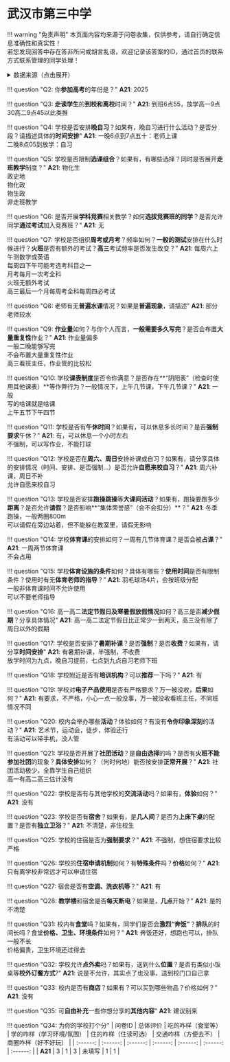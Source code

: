 # 武汉市第三中学

!!! warning "免责声明"
    本页面内容均来源于问卷收集，仅供参考，请自行确定信息准确性和真实性！  
    若您发现回答中存在答非所问或胡言乱语，欢迎记录该答案的ID，通过首页的联系方式联系管理的同学处理！

<details><summary>数据来源（点击展开）</summary>
<ul>
<li><strong>21</strong>: 匿名 (2025-07)</li>
</ul>
</details>

!!! question "Q2: 你**参加高考**的年份是？"
    **A21**: 2025  

!!! question "Q3: **走读学生**的**到校和离校**时间？"
    **A21**: 到班6点55，放学高一9点30高二9点45以此类推  

!!! question "Q4: 学校是否安排**晚自习**？如果有，晚自习进行什么活动？是否分段？请描述具体的**时间安排**"
    **A21**: 一晚6点到7点五十：老师上课  
    二晚8点05到放学：自习  

!!! question "Q5: 学校是否限制**选课组合**？如果有，有哪些选择？同时是否展开**走班教学**制度？"
    **A21**: 物化生  
    政史地  
    物化政  
    物生政  
    非走班教学  

!!! question "Q6: 是否开展**学科竞赛**相关教学？如何**选拔竞赛班的同学**？是否允许同学**通过考试**加入竞赛班？"
    **A21**: 无  

!!! question "Q7: 学校是否组织**周考或月考**？频率如何？**一般的测试**安排在什么时候进行？**火班**是否有额外的考试？**高三**考试频率是否发生改变？"
    **A21**: 每周六上午测数学或英语  
    每周四下午可能考选考科目之一  
    月考每月一次考全科  
    火班无额外考试  
    高三最后一个月每周考全科每周四必考试  

!!! question "Q8: 老师有无**普遍水课**情况？如果是**普遍现象**，请描述"
    **A21**: 部分老师较水  

!!! question "Q9: **作业量**如何？与你个人而言，**一般需要多久写完**？是否会布置**大量重复性**作业？"
    **A21**: 作业量偏多  
    一般二晚能够写完  
    不会布置大量重复性作业  
    高三看班主任，作业管的比较松  

!!! question "Q10: 学校**课表制度**是否令你满意？是否存在**“阴阳表”（检查时使用其他课表）**等作弊行为？一般情况下，上午几节课，下午几节课？"
    **A21**: 一般  
    写的啥课就是啥课  
    上午五节下午四节  

!!! question "Q11: 学校是否有**午休时间**？如果有，可以休息多长时间？是否**强制要求**午休？"
    **A21**: 有，可以休息一个小时左右  
    不强制，可以写作业，不能打球  

!!! question "Q12: 学校是否在**周六、周日**安排补课或自习？如果有，请分享具体的安排情况（时间、安排、是否强制...）是否允许**自愿来校自习**？"
    **A21**: 周六补课，周日不补  
    允许自愿来校自习  

!!! question "Q13: 学校是否安排**跑操跳操**等**大课间活动**？如果有，跑操要跑多少**距离**？是否允许**请假**？是否影响**“集体荣誉感”（会不会扣分）**？"
    **A21**: 冬季跑操，一般两圈800m  
    可以请假在旁边站着，但不能躲在教室里，请假无影响  

!!! question "Q14: 学校**体育课**的安排如何？一周有几节体育课？是否会被**占课**？"
    **A21**: 一周两节体育课  
    不会占用  

!!! question "Q15: 学校**体育设施的条件**如何？具体有哪些？**使用时间**是否有限制条件？使用时有无**体育老师的指导**？"
    **A21**: 羽毛球场4片，会按班级分配  
    一般非体育课时间不允许使用  
    可以不要老师指导  

!!! question "Q16: 高一高二**法定节假日及寒暑假放假情况**如何？高三是否**减少假期**？分享具体情况"
    **A21**: 高一高二法定节假日比正常少一到两天，高三没有除了周日以外的假期  

!!! question "Q17: 学校是否安排了**暑期补课**？是否**强制**？是否**收费**？如果有，请分享**时间安排**"
    **A21**: 有暑期补课，半强制，不收费  
    放学时间为九点，晚自习提前，七点到九点自习老师下班  

!!! question "Q18: 学校附近是否有**培训机构**？可以**推荐**一下吗？"
    **A21**: 有  

!!! question "Q19: 学校对**电子产品使用**是否有严格要求？万一被没收，**后果**如何？"
    **A21**: 有要求，不严格，小心一点一般没事，万一被没收看班主任，不同班情况不同  

!!! question "Q20: 校内会举办哪些**活动**？体验如何？有没有**令你印象深刻**的活动？"
    **A21**: 艺术节，运动会，徒步，体验还行  
    有活动可以带手机，没人管  

!!! question "Q21: 学校是否开展了**社团活动**？是**自由选择**的吗？是否有**火班不能参加社团**的现象？**具体安排**如何？（何时何地）能否按安排**正常开展**？"
    **A21**: 社团活动极少，全靠学生自己组织  
    高一有高二高三估计没有  

!!! question "Q22: 学校是否有与其他学校的**交流活动**吗？如果有，**体验**如何？"
    **A21**: 没有  

!!! question "Q23: 学校是否有**宿舍**？如果有，是**几人间**？是否为**上床下桌**的配置？是否有**独立卫浴**？"
    **A21**: 不清楚，非住校生  

!!! question "Q25: 学校的住宿是否为**强制要求**？"
    **A21**: 不强制，想住宿要求比较严格  

!!! question "Q26: 学校的**住宿申请机制**如何？有**特殊条件**吗？**价格**如何？"
    **A21**: 只有离学校非常远才可以申请住宿  

!!! question "Q27: 宿舍是否有**空调、洗衣机等**？"
    **A21**: 有  

!!! question "Q28: **教学楼**和宿舍是否**每天断电**？如果是，**几点**开始？"
    **A21**: 是的不清楚  

!!! question "Q31: 校内有**食堂**吗？如果有，同学们是否会**激烈“奔饭”**？**排队**的时间长吗？食堂**价格、卫生、环境条件**如何？"
    **A21**: 奔饭还好，想跑也可以，排队一般不长  
    价格偏贵，卫生环境还过得去  

!!! question "Q32: 学校允许**点外卖**吗？如果有，送到什么**位置**？是否有类似小饭桌等**校外订餐方式**?"
    **A21**: 说是不允许，其实点了也没事，送到校门口自己拿  

!!! question "Q33: 校内是否有**商店**？如果有？可以买到哪些物品？价格如何？"
    **A21**: 没有  

!!! question "Q35: 可**自由补充**一些你想分享的**其他内容**"
    **A21**: 建议别来  

!!! question "Q34: 为你的学校打个分"
    | 问卷ID | 总体评价 | 吃的咋样（食堂等） | 学的咋样（学习环境/氛围） | 住的咋样（住读可选） | 交通咋样（方便去不） | 商圈咋样（好不好玩） |
    | :------: | :------: | :------: | :------: | :------: | :------: | :------: |
    | **A21** | 3 | 1 | 3 | 未填写 | 1 | 1 |

